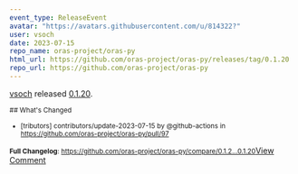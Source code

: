```yaml
---
event_type: ReleaseEvent
avatar: "https://avatars.githubusercontent.com/u/814322?"
user: vsoch
date: 2023-07-15
repo_name: oras-project/oras-py
html_url: https://github.com/oras-project/oras-py/releases/tag/0.1.20
repo_url: https://github.com/oras-project/oras-py
---
```


<a href='https://github.com/vsoch' target='_blank'>vsoch</a> released <a href='https://github.com/oras-project/oras-py/releases/tag/0.1.20' target='_blank'>0.1.20</a>.

<small>## What's Changed
* [tributors] contributors/update-2023-07-15 by @github-actions in https://github.com/oras-project/oras-py/pull/97


**Full Changelog**: https://github.com/oras-project/oras-py/compare/0.1.2...0.1.20</small><a href='https://github.com/oras-project/oras-py/releases/tag/0.1.20' target='_blank'>View Comment</a>